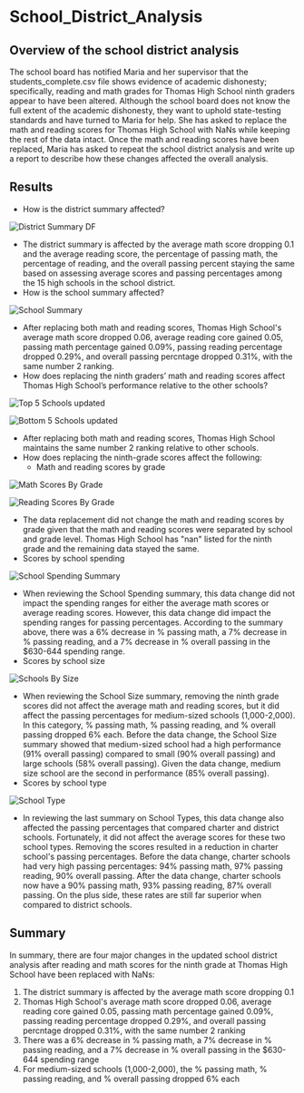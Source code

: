 # School_District_Analysis

## Overview of the school district analysis

The school board has notified Maria and her supervisor that the students_complete.csv file shows evidence of academic dishonesty; specifically, reading and math grades for Thomas High School ninth graders appear to have been altered. Although the school board does not know the full extent of the academic dishonesty, they want to uphold state-testing standards and have turned to Maria for help. She has asked to replace the math and reading scores for Thomas High School with NaNs while keeping the rest of the data intact. Once the math and reading scores have been replaced, Maria has asked to repeat the school district analysis and write up a report to describe how these changes affected the overall analysis.

## Results

* How is the district summary affected?

![District Summary DF](https://user-images.githubusercontent.com/76754655/111076402-90099100-84c2-11eb-8b2b-2e957cbcd688.PNG)

  * The district summary is affected by the average math score dropping 0.1 and the average reading score, the percentage of passing math, the percentage of reading, and the overall passing percent staying the same based on assessing average scores and passing percentages among the 15 high schools in the school district.
* How is the school summary affected?

![School Summary](https://user-images.githubusercontent.com/76754655/111076625-6f8e0680-84c3-11eb-9d56-46eff77dd481.PNG)

  * After replacing both math and reading scores, Thomas High School's average math score dropped 0.06, average reading core gained 0.05, passing math percentage gained 0.09%, passing reading percentage dropped 0.29%, and overall passing percntage dropped 0.31%, with the same number 2 ranking. 
* How does replacing the ninth graders’ math and reading scores affect Thomas High School’s performance relative to the other schools?

![Top 5 Schools updated](https://user-images.githubusercontent.com/76754655/111076657-96e4d380-84c3-11eb-9b0d-d38984031e7f.PNG)

![Bottom 5 Schools updated](https://user-images.githubusercontent.com/76754655/111076692-bc71dd00-84c3-11eb-8415-ace733f8cdb2.PNG)

* After replacing both math and reading scores, Thomas High School maintains the same number 2 ranking relative to other schools. 
* How does replacing the ninth-grade scores affect the following:
  * Math and reading scores by grade

![Math Scores By Grade](https://user-images.githubusercontent.com/76754655/111077955-98b19580-84c9-11eb-85f9-f47d052c9ffa.PNG)

![Reading Scores By Grade](https://user-images.githubusercontent.com/76754655/111077960-9b13ef80-84c9-11eb-9361-c81c145b2d17.PNG)

  * The data replacement did not change the math and reading scores by grade given that the math and reading scores were separated by school and grade level. Thomas High School has "nan" listed for the ninth grade and the remaining data stayed the same.
  * Scores by school spending

![School Spending Summary](https://user-images.githubusercontent.com/76754655/111078040-0fe72980-84ca-11eb-95e7-5f261200ec9d.PNG)

  * When reviewing the School Spending summary, this data change did not impact the spending ranges for either the average math scores or average reading scores. However, this data change did impact the spending ranges for passing percentages. According to the summary above, there was a 6% decrease in % passing math, a 7% decrease in % passing reading, and a 7% decrease in % overall passing in the $630-644 spending range.
  * Scores by school size

![Schools By Size](https://user-images.githubusercontent.com/76754655/111078049-15447400-84ca-11eb-8cb4-6134de5d3061.PNG)

  * When reviewing the School Size summary, removing the ninth grade scores did not affect the average math and reading scores, but it did affect the passing percentages for medium-sized schools (1,000-2,000). In this category, % passing math, % passing reading, and % overall passing dropped 6% each. Before the data change, the School Size summary showed that medium-sized school had a high performance (91% overall passing) compared to small (90% overall passing) and large schools (58% overall passing). Given the data change, medium size school are the second in performance (85% overall passing).
  * Scores by school type

![School Type](https://user-images.githubusercontent.com/76754655/111078051-1a092800-84ca-11eb-8fa4-3c8e5aeaf639.PNG)

  * In reviewing the last summary on School Types, this data change also affected the passing percentages that compared charter and district schools. Fortunately, it did not affect the average scores for these two school types. Removing the scores resulted in a reduction in charter school's passing percentages. Before the data change, charter schools had very high passing percentages: 94% passing math, 97% passing reading, 90% overall passing. After the data change, charter schools now have a 90% passing math, 93% passing reading, 87% overall passing. On the plus side, these rates are still far superior when compared to district schools.

## Summary

In summary, there are four major changes in the updated school district analysis after reading and math scores for the ninth grade at Thomas High School have been replaced with NaNs:

1. The district summary is affected by the average math score dropping 0.1
2. Thomas High School's average math score dropped 0.06, average reading core gained 0.05, passing math percentage gained 0.09%, passing reading percentage dropped 0.29%, and overall passing percntage dropped 0.31%, with the same number 2 ranking
3. There was a 6% decrease in % passing math, a 7% decrease in % passing reading, and a 7% decrease in % overall passing in the $630-644 spending range
4. For medium-sized schools (1,000-2,000), the % passing math, % passing reading, and % overall passing dropped 6% each

